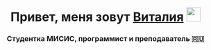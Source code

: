 <h1 align="center">Привет, меня зовут <a href="https://daniilshat.ru/" target="_blank">Виталия</a> 
<img src="https://github.com/blackcater/blackcater/raw/main/images/Hi.gif" height="32"/></h1>
<h3 align="center">Студентка МИСИС, программист и преподаватель 🇷🇺</h3>
